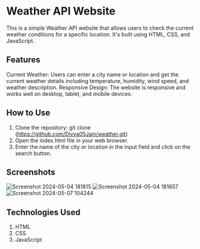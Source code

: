 # Weather API Website
This is a simple Weather API website that allows users to check the current weather conditions for a specific location. It's built using HTML, CSS, and JavaScript.

## Features
Current Weather: Users can enter a city name or location and get the current weather details including temperature, humidity, wind speed, and weather description.
Responsive Design: The website is responsive and works well on desktop, tablet, and mobile devices.

## How to Use
1. Clone the repository: git clone (https://github.com/Divya05Jain/weather.git)
2. Open the index.html file in your web browser.
3. Enter the name of the city or location in the input field and click on the search button.
   
## Screenshots
![Screenshot 2024-05-04 181815](https://github.com/Divya05Jain/weather/assets/114459665/f9752b5a-7386-4cd1-96d1-c1d29fa07d95)
![Screenshot 2024-05-04 181857](https://github.com/Divya05Jain/weather/assets/114459665/ca0f7b90-18df-4f8b-8c1d-1d85e317ef75)
![Screenshot 2024-05-07 104244](https://github.com/Divya05Jain/weather/assets/114459665/46ecf5b0-373c-4adc-afe6-9990e414a1c6)


## Technologies Used
1. HTML
2. CSS
3. JavaScript
